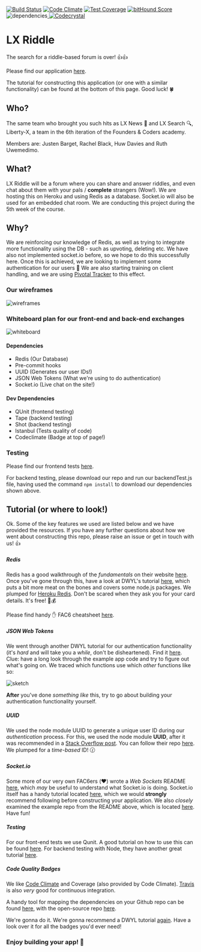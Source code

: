 [![Build Status](https://travis-ci.org/liberty-x/lxriddle.svg?branch=master)](https://travis-ci.org/liberty-x/lxriddle)
[![Code Climate](https://codeclimate.com/github/liberty-x/lxriddle/badges/gpa.svg)](https://codeclimate.com/github/liberty-x/lxriddle)
[![Test Coverage](https://codeclimate.com/github/liberty-x/lxriddle/badges/coverage.svg)](https://codeclimate.com/github/liberty-x/lxriddle/coverage) [![bitHound Score](https://www.bithound.io/github/liberty-x/lxriddle/badges/score.svg)](https://www.bithound.io/github/liberty-x/lxriddle)
![dependencies](https://david-dm.org/liberty-x/lxriddle.svg)[ ![Codecrystal](https://img.shields.io/badge/code-crystal-5CB3FF.svg)](http://codecrystal.herokuapp.com/crystalise/liberty-x/lxriddle/master)

# LX Riddle
The search for a riddle-based forum is over! :+1::+1:

Please find our application [here](http://agile-beyond-9343.herokuapp.com/).

The tutorial for constructing this application (or one with a similar functionality) can be found at the bottom of this page. Good luck! :four_leaf_clover:

## Who?

The same team who brought you such hits as LX News :newspaper: and LX Search :mag:, Liberty-X, a team in the 6th iteration of the Founders & Coders academy.  

 Members are: Justen Barget, Rachel Black, Huw Davies and Ruth Uwemedimo.

## What?

LX Riddle will be a forum where you can share and answer riddles, and even chat about them with your pals / __complete__ strangers (Wow!). We are hosting this on Heroku and using Redis as a database. Socket.io will also be used for an embedded chat room. We are conducting this project during the 5th week of the course.

## Why?

We are reinforcing our knowledge of Redis, as well as trying to integrate more functionality using the DB - such as upvoting, deleting etc. We have also not implemented socket.io before, so we hope to do this successfully here. Once this is achieved, we are looking to implement some authentication for our users :closed_lock_with_key: We are also starting training on client handling, and we are using [Pivotal Tracker](https://www.pivotaltracker.com/) to this effect.

### Our wireframes

![wireframes](https://files.gitter.im/RachelBLondon/libert-x/w5ML/instgrachat-wireframes.png)

### Whiteboard plan for our front-end and back-end exchanges

![whiteboard](https://files.gitter.im/RachelBLondon/libert-x/JeOA/DSC_0603.JPG)

#### Dependencies

* Redis (Our Database)
* Pre-commit hooks
* UUID (Generates our user IDs!)
* JSON Web Tokens (What we're using to do authentication)
* Socket.io (Live chat on the site!)

#### Dev Dependencies

* QUnit (frontend testing)
* Tape (backend testing)
* Shot (backend testing)
* Istanbul (Tests quality of code)
* Codeclimate (Badge at top of page!)

### Testing

Please find our frontend tests [here](http://agile-beyond-9343.herokuapp.com/test/test.html).

For backend testing, please download our repo and run our backendTest.js file, having used the command ``npm install`` to download our dependencies shown above.

## Tutorial (or where to look!)

Ok. Some of the key features we used are listed below and we have provided the resources. If you have any further questions about how we went about constructing this repo, please raise an issue or get in touch with us! :+1:

##### Redis
Redis has a good walkthrough of the _fundamentals_ on their website [here](http://try.redis.io/). Once you've gone through this, have a look at DWYL's tutorial  [here](https://github.com/dwyl/learn-redis), which puts a bit more meat on the bones and covers some node.js packages. We plumped for [Heroku Redis](https://elements.heroku.com/addons/heroku-redis). Don't be scared when they ask you for your card details. It's free! :no_entry_sign::moneybag:

Please find handy :hand: FAC6 cheatsheet [here](https://github.com/FAC6/book/blob/master/patterns/week4/redisCheatsheet.md).
##### JSON Web Tokens
We went through another DWYL tutorial for our authentication functionality (it's _hard_ and will take you a _while_, don't be disheartened). Find it  [here](https://github.com/dwyl/learn-json-web-tokens).  
 Clue: have a long look through the example app code and try to figure out what's going on. We traced which functions use which _other_ functions like so:

![sketch](https://files.gitter.im/RachelBLondon/libert-x/hDWb/resizedJWT.jpg)

__After__ you've done _something like_ this, try to go about building your authentication functionality yourself.   

##### UUID

We used the node module UUID to generate a unique user ID during our _authentication_ process. For this, we used the node module __UUID__, after it was recommended in a [Stack Overflow post](http://stackoverflow.com/questions/23327010/how-to-generate-unique-id-with-node-js). You can follow their repo [here](https://github.com/broofa/node-uuid). We plumped for a _time-based_ ID! :clock130:

##### Socket.io
Some more of our very own FAC6ers (:heart:) wrote a _Web Sockets_ README [here](https://github.com/FAC6/book/blob/master/patterns/week5/websockets.md), which _may_ be useful to understand what Socket.io is doing. Socket.io itself has a handy tutorial located [here](http://socket.io/get-started/chat/), which we would __strongly__ recommend following before constructing your application. We also _closely_ examined the example repo from the README above, which is located [here](https://github.com/RachBLondon/socketchat). Have fun!

##### Testing

For our front-end tests we use Qunit. A good tutorial on how to use this can be found [here](https://github.com/dwyl/learn-qunit). For backend testing with Node, they have another great tutorial [here](https://github.com/dwyl/learn-tdd).

##### Code Quality Badges
We like [Code Climate](https://codeclimate.com/) and Coverage (also provided by Code Climate). [Travis](https://travis-ci.org/) is also _very_ good for continuous integration.

A handy tool for mapping the dependencies on your Github repo can be found [here](http://codecrystal.herokuapp.com/), with the open-source repo [here](https://github.com/Crystal-Clear/codecrystal).

We're gonna do it. We're gonna recommend a DWYL tutorial [again](https://github.com/dwyl/repo-badges). Have a look over it for all the badges you'd ever need!

### Enjoy building your app! :metal:
